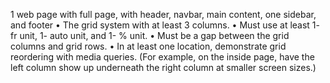 1 web page with full page, with header, navbar, main content, one sidebar, and footer
• The grid system with at least 3 columns.
• Must use at least 1- fr unit, 1- auto unit, and 1- % unit.
• Must be a gap between the grid columns and grid rows.
• In at least one location, demonstrate grid reordering with media queries. (For example, on the inside
page, have the left column show up underneath the right column at smaller screen sizes.)
